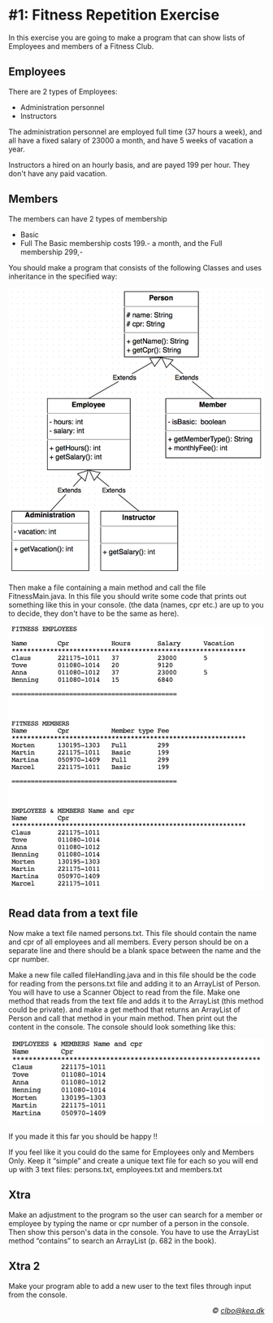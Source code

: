 # #1: Fitness Repetition Exercise 
In this exercise you are going to make a program that can show lists of Employees and members of a Fitness Club.
## Employees
There are 2 types of Employees:
* Administration personnel
* Instructors    

The administration personnel are employed full time (37 hours a week), and all have a fixed salary of 23000 a month,  and have 5 weeks of vacation a year.    

Instructors a hired on an hourly basis, and are payed 199 per hour. They don't have any paid vacation.

## Members
The members can have 2 types of membership
* Basic
* Full
The Basic membership costs 199.-  a month, and the Full membership 299,- 

You should make a program that consists of the following Classes and uses inheritance in the specified way: 

![Fitness Class Diagram](/img/classdiagram.png)




Then make a file containing a main method and call the file FitnessMain.java.
In this file you should write some code that prints out something like this in your console.
(the data (names, cpr etc.) are up to you to decide, they don't have to be the same as here).

![Console Output](/img/consoleoutput1.png)



## Read data from a text file
Now make a text file named persons.txt. This file should contain the name and cpr of all employees and all members. Every person should be on a separate line and there should be a blank space between the name and the cpr number.

Make a new file called fileHandling.java and in this file should be the code for reading from the persons.txt file and adding it to an ArrayList of Person. You will have to use a Scanner Object to read from the file.
Make one method that reads from the text file and adds it to the ArrayList (this method could be private). and make a get method that returns an ArrayList of Person and call that method in your main method. Then print out the content in the console.
The console should look something like this:

![Console Output](/img/consoleoutput2.png)

If you made it this far you should be happy !!

If you feel like it you could do the same for Employees only and Members Only. Keep it “simple” and create a unique text file for each so you will end up with 3 text files: persons.txt, employees.txt and members.txt

## Xtra
Make an adjustment to the program so the user can search for a member or employee by typing the name or cpr number of a person in the console. Then show this person's data in the console.
You have to use the ArrayList method “contains” to search an ArrayList (p. 682 in the book).

## Xtra 2
Make your program able to add a new user to the text files through input from the console.
 



_<div align="right">&copy; clbo@kea.dk</div>_
